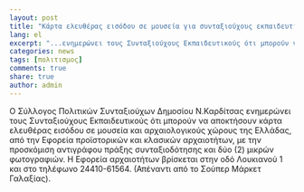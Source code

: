 ```yaml
---
layout: post
title: "Κάρτα ελευθέρας εισόδου σε μουσεία για συνταξιούχους εκπαιδευτικούς"
lang: el
excerpt: "...ενημερώνει τους Συνταξιούχους Εκπαιδευτικούς ότι μπορούν να αποκτήσουν κάρτα ελευθέρας εισόδου σε μουσεία και αρχαιολογικούς χώρους της Ελλάδας"
categories: news
tags: [πολιτισμος]
comments: true
share: true
author: admin
---
```


Ο Σύλλογος Πολιτικών Συνταξιούχων Δημοσίου Ν.Καρδίτσας ενημερώνει τους Συνταξιούχους Εκπαιδευτικούς ότι μπορούν να αποκτήσουν κάρτα ελευθέρας εισόδου σε μουσεία και αρχαιολογικούς χώρους της Ελλάδας, από την Εφορεία προϊστορικών και κλασικών αρχαιοτήτων, με την προσκόμιση αντιγράφου πράξης συνταξιοδότησης και δύο (2) μικρών φωτογραφιών.
Η Εφορεία αρχαιοτήτων βρίσκεται στην οδό Λουκιανού 1 και στο τηλέφωνο 24410-61564. (Απέναντι από το Σούπερ Μάρκετ Γαλαξίας).
